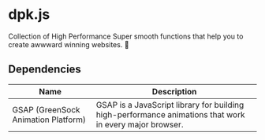 # dpk.js
Collection of High Performance Super smooth functions that help you to create awwward winning websites. 🤍

## Dependencies

| Name             | Description                                                        |
| ---------------- | ------------------------------------------------------------------ |
| GSAP (GreenSock Animation Platform) | GSAP is a JavaScript library for building high-performance animations that work in every major browser.|
